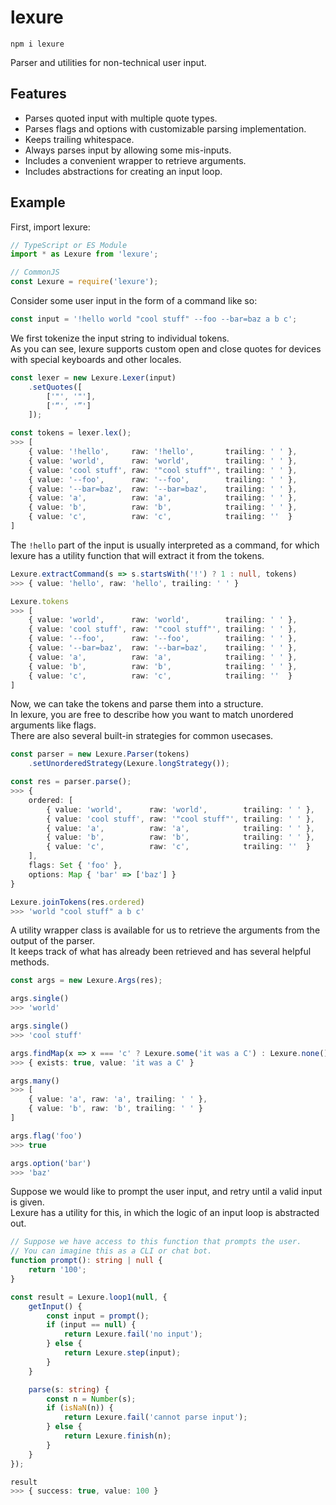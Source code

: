 # lexure

`npm i lexure`  

Parser and utilities for non-technical user input.  

## Features

- Parses quoted input with multiple quote types.
- Parses flags and options with customizable parsing implementation.
- Keeps trailing whitespace.
- Always parses input by allowing some mis-inputs.
- Includes a convenient wrapper to retrieve arguments.
- Includes abstractions for creating an input loop.

## Example

First, import lexure:  

```ts
// TypeScript or ES Module
import * as Lexure from 'lexure';

// CommonJS
const Lexure = require('lexure');
```

Consider some user input in the form of a command like so:  

```ts
const input = '!hello world "cool stuff" --foo --bar=baz a b c';
```

We first tokenize the input string to individual tokens.  
As you can see, lexure supports custom open and close quotes for devices with special keyboards and other locales.  

```ts
const lexer = new Lexure.Lexer(input)
    .setQuotes([
        ['"', '"'],
        ['“', '”']
    ]);

const tokens = lexer.lex();
>>> [
    { value: '!hello',     raw: '!hello',       trailing: ' ' },
    { value: 'world',      raw: 'world',        trailing: ' ' },
    { value: 'cool stuff', raw: '"cool stuff"', trailing: ' ' },
    { value: '--foo',      raw: '--foo',        trailing: ' ' },
    { value: '--bar=baz',  raw: '--bar=baz',    trailing: ' ' },
    { value: 'a',          raw: 'a',            trailing: ' ' },
    { value: 'b',          raw: 'b',            trailing: ' ' },
    { value: 'c',          raw: 'c',            trailing: ''  }
]
```

The `!hello` part of the input is usually interpreted as a command, for which lexure has a utility function that will extract it from the tokens.  

```ts
Lexure.extractCommand(s => s.startsWith('!') ? 1 : null, tokens)
>>> { value: 'hello', raw: 'hello', trailing: ' ' }

Lexure.tokens
>>> [
    { value: 'world',      raw: 'world',        trailing: ' ' },
    { value: 'cool stuff', raw: '"cool stuff"', trailing: ' ' },
    { value: '--foo',      raw: '--foo',        trailing: ' ' },
    { value: '--bar=baz',  raw: '--bar=baz',    trailing: ' ' },
    { value: 'a',          raw: 'a',            trailing: ' ' },
    { value: 'b',          raw: 'b',            trailing: ' ' },
    { value: 'c',          raw: 'c',            trailing: ''  }
]
```

Now, we can take the tokens and parse them into a structure.  
In lexure, you are free to describe how you want to match unordered arguments like flags.  
There are also several built-in strategies for common usecases.  

```ts
const parser = new Lexure.Parser(tokens)
    .setUnorderedStrategy(Lexure.longStrategy());

const res = parser.parse();
>>> {
    ordered: [
        { value: 'world',      raw: 'world',        trailing: ' ' },
        { value: 'cool stuff', raw: '"cool stuff"', trailing: ' ' },
        { value: 'a',          raw: 'a',            trailing: ' ' },
        { value: 'b',          raw: 'b',            trailing: ' ' },
        { value: 'c',          raw: 'c',            trailing: ''  }
    ],
    flags: Set { 'foo' },
    options: Map { 'bar' => ['baz'] }
}

Lexure.joinTokens(res.ordered)
>>> 'world "cool stuff" a b c'
```

A utility wrapper class is available for us to retrieve the arguments from the output of the parser.  
It keeps track of what has already been retrieved and has several helpful methods.  

```ts
const args = new Lexure.Args(res);

args.single()
>>> 'world'

args.single()
>>> 'cool stuff'

args.findMap(x => x === 'c' ? Lexure.some('it was a C') : Lexure.none())
>>> { exists: true, value: 'it was a C' }

args.many()
>>> [
    { value: 'a', raw: 'a', trailing: ' ' },
    { value: 'b', raw: 'b', trailing: ' ' }
]

args.flag('foo')
>>> true

args.option('bar')
>>> 'baz'
```

Suppose we would like to prompt the user input, and retry until a valid input is given.  
Lexure has a utility for this, in which the logic of an input loop is abstracted out.  

```ts
// Suppose we have access to this function that prompts the user.
// You can imagine this as a CLI or chat bot.
function prompt(): string | null {
    return '100';
}

const result = Lexure.loop1(null, {
    getInput() {
        const input = prompt();
        if (input == null) {
            return Lexure.fail('no input');
        } else {
            return Lexure.step(input);
        }
    }

    parse(s: string) {
        const n = Number(s);
        if (isNaN(n)) {
            return Lexure.fail('cannot parse input');
        } else {
            return Lexure.finish(n);
        }
    }
});

result
>>> { success: true, value: 100 }
```
